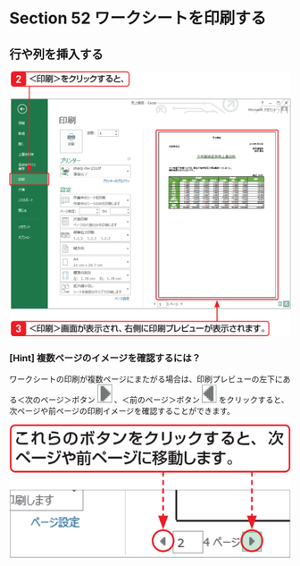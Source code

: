 # Section 52 ワークシートを印刷する

## 行や列を挿入する

![](003.png)

### [Hint] 複数ページのイメージを確認するには？

ワークシートの印刷が複数ページにまたがる場合は、印刷プレビューの左下にある＜次のページ＞ボタン ![](icon_next.png) 、＜前のページ＞ボタン ![](icon_previous.png) をクリックすると、次ページや前ページの印刷イメージを確認することができます。

![hint](004.png)